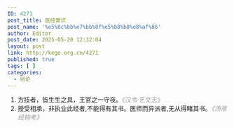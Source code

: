 ```yaml
---
ID: 4271
post_title: 医经常识
post_name: '%e5%8c%bb%e7%bb%8f%e5%b8%b8%e8%af%86'
author: Editor
post_date: 2025-05-20 12:32:04
layout: post
link: http://kege.org.cn/4271
published: true
tags: [ ]
categories:
  - 别论
---
```

<ol>
 	<li>方技者，皆生生之具，王官之一守夜。<span style="color: #999999;">《汉书·艺文志》</span></li>
 	<li>授受相承，非执业此经者,不能得有其书。医师而异派者,无从得睹其书。<span style="color: #999999;"><em>《汤液经钩考》</em></span></li>
</ol>